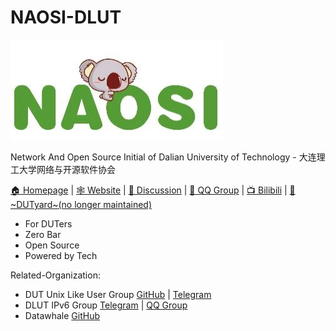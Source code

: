 # NAOSI-DLUT

![logo](https://github.com/NAOSI-DLUT/.github/blob/main/profile/logo.jpg)

Network And Open Source Initial of Dalian University of Technology - 大连理工大学网络与开源软件协会

[🏠 Homepage](https://github.com/NAOSI-DLUT) | [🕸 Website](https://naosi-dlut.github.io) | [💬 Discussion](https://github.com/orgs/NAOSI-DLUT/discussions) | [🐧 QQ Group](https://qm.qq.com/cgi-bin/qm/qr?k=J0hMhKy0VxKmk1AP9-DS7kAB2u6O7GrG&authKey=OHbVsyvjbII2a8TUJACgFdvcvLdm14g91IrlyvC3gjvK6ZEruLUZYzNdHHzLaaRU&noverify=0) | [📺 Bilibili](https://space.bilibili.com/1058346981) | [💬 ~DUTyard~(no longer maintained)](https://dutyard.com) 

* For DUTers
* Zero Bar
* Open Source
* Powered by Tech

Related-Organization:

* DUT Unix Like User Group [GitHub](https://github.com/DUT-Unix-Like-Group) | [Telegram](https://t.me/+k068VgMwtUowMjdl)
* DLUT IPv6 Group [Telegram](https://t.me/joinchat/phhKpJ9bk584NmU1) | [QQ Group](https://jq.qq.com/?_wv=1027&k=UFubgs5E)
* Datawhale [GitHub](https://github.com/datawhalechina)
